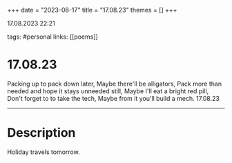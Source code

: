 +++
date = "2023-08-17"
title = "17.08.23"
themes = []
+++

17.08.2023 22:21

tags: #personal
links: [[poems]]

# 17.08.23

Packing up to pack down later,
Maybe there'll be alligators,
Pack more than needed and hope it stays unneeded still,
Maybe I'll eat a bright red pill,
Don't forget to to take the tech,
Maybe from it you'll build a mech.
17.08.23

---

# Description

Holiday travels tomorrow.